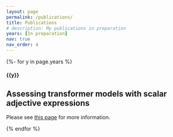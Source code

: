 ```yaml
---
layout: page
permalink: /publications/
title: Publications
# description: My publications in preparation
years: [In preparation]
nav: true
nav_order: 4
---
```

<!-- _pages/publications.md -->
<div class="publications">

{%- for y in page.years %}
  <h4 class="year">{{y}}</h4>
  <h2>Assessing transformer models with scalar adjective expressions</h2>
  <p>Please see <a href="/fangru-lin.github.io/projects/1_project/" target="_blank">this page</a> for more information.</p>
{% endfor %}

</div>
